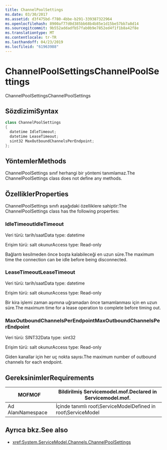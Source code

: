 ```yaml
---
title: ChannelPoolSettings
ms.date: 03/30/2017
ms.assetid: d3f475bd-f780-4bbe-b291-339387322964
ms.openlocfilehash: 8900af77d0d385bb68b4b85e1d15be57bb7a8d14
ms.sourcegitcommit: 9b552addadfb57fab0b9e7852ed4f1f1b8a42f8e
ms.translationtype: MT
ms.contentlocale: tr-TR
ms.lasthandoff: 04/23/2019
ms.locfileid: "61963988"
---
```

# <a name="channelpoolsettings"></a><span data-ttu-id="9b635-102">ChannelPoolSettings</span><span class="sxs-lookup"><span data-stu-id="9b635-102">ChannelPoolSettings</span></span>
<span data-ttu-id="9b635-103">ChannelPoolSettings</span><span class="sxs-lookup"><span data-stu-id="9b635-103">ChannelPoolSettings</span></span>  
  
## <a name="syntax"></a><span data-ttu-id="9b635-104">Sözdizimi</span><span class="sxs-lookup"><span data-stu-id="9b635-104">Syntax</span></span>  
  
```csharp
class ChannelPoolSettings  
{  
  datetime IdleTimeout;  
  datetime LeaseTimeout;  
  sint32 MaxOutboundChannelsPerEndpoint;  
};  
```  
  
## <a name="methods"></a><span data-ttu-id="9b635-105">Yöntemler</span><span class="sxs-lookup"><span data-stu-id="9b635-105">Methods</span></span>  
 <span data-ttu-id="9b635-106">ChannelPoolSettings sınıf herhangi bir yöntemi tanımlamaz.</span><span class="sxs-lookup"><span data-stu-id="9b635-106">The ChannelPoolSettings class does not define any methods.</span></span>  
  
## <a name="properties"></a><span data-ttu-id="9b635-107">Özellikler</span><span class="sxs-lookup"><span data-stu-id="9b635-107">Properties</span></span>  
 <span data-ttu-id="9b635-108">ChannelPoolSettings sınıfı aşağıdaki özelliklere sahiptir:</span><span class="sxs-lookup"><span data-stu-id="9b635-108">The ChannelPoolSettings class has the following properties:</span></span>  
  
### <a name="idletimeout"></a><span data-ttu-id="9b635-109">IdleTimeout</span><span class="sxs-lookup"><span data-stu-id="9b635-109">IdleTimeout</span></span>  
 <span data-ttu-id="9b635-110">Veri türü: tarih/saat</span><span class="sxs-lookup"><span data-stu-id="9b635-110">Data type: datetime</span></span>  
  
 <span data-ttu-id="9b635-111">Erişim türü: salt okunur</span><span class="sxs-lookup"><span data-stu-id="9b635-111">Access type: Read-only</span></span>  
  
 <span data-ttu-id="9b635-112">Bağlantı kesilmeden önce boşta kalabileceği en uzun süre.</span><span class="sxs-lookup"><span data-stu-id="9b635-112">The maximum time the connection can be idle before being disconnected.</span></span>  
  
### <a name="leasetimeout"></a><span data-ttu-id="9b635-113">LeaseTimeout</span><span class="sxs-lookup"><span data-stu-id="9b635-113">LeaseTimeout</span></span>  
 <span data-ttu-id="9b635-114">Veri türü: tarih/saat</span><span class="sxs-lookup"><span data-stu-id="9b635-114">Data type: datetime</span></span>  
  
 <span data-ttu-id="9b635-115">Erişim türü: salt okunur</span><span class="sxs-lookup"><span data-stu-id="9b635-115">Access type: Read-only</span></span>  
  
 <span data-ttu-id="9b635-116">Bir kira işlemi zaman aşımına uğramadan önce tamamlanması için en uzun süre.</span><span class="sxs-lookup"><span data-stu-id="9b635-116">The maximum time for a lease operation to complete before timing out.</span></span>  
  
### <a name="maxoutboundchannelsperendpoint"></a><span data-ttu-id="9b635-117">MaxOutboundChannelsPerEndpoint</span><span class="sxs-lookup"><span data-stu-id="9b635-117">MaxOutboundChannelsPerEndpoint</span></span>  
 <span data-ttu-id="9b635-118">Veri türü: SINT32</span><span class="sxs-lookup"><span data-stu-id="9b635-118">Data type: sint32</span></span>  
  
 <span data-ttu-id="9b635-119">Erişim türü: salt okunur</span><span class="sxs-lookup"><span data-stu-id="9b635-119">Access type: Read-only</span></span>  
  
 <span data-ttu-id="9b635-120">Giden kanallar için her uç nokta sayısı.</span><span class="sxs-lookup"><span data-stu-id="9b635-120">The maximum number of outbound channels for each endpoint.</span></span>  
  
## <a name="requirements"></a><span data-ttu-id="9b635-121">Gereksinimler</span><span class="sxs-lookup"><span data-stu-id="9b635-121">Requirements</span></span>  
  
|<span data-ttu-id="9b635-122">MOF</span><span class="sxs-lookup"><span data-stu-id="9b635-122">MOF</span></span>|<span data-ttu-id="9b635-123">Bildirilmiş Servicemodel.mof.</span><span class="sxs-lookup"><span data-stu-id="9b635-123">Declared in Servicemodel.mof.</span></span>|  
|---------|-----------------------------------|  
|<span data-ttu-id="9b635-124">Ad Alanı</span><span class="sxs-lookup"><span data-stu-id="9b635-124">Namespace</span></span>|<span data-ttu-id="9b635-125">İçinde tanımlı root\ServiceModel</span><span class="sxs-lookup"><span data-stu-id="9b635-125">Defined in root\ServiceModel</span></span>|  
  
## <a name="see-also"></a><span data-ttu-id="9b635-126">Ayrıca bkz.</span><span class="sxs-lookup"><span data-stu-id="9b635-126">See also</span></span>

- <xref:System.ServiceModel.Channels.ChannelPoolSettings>
